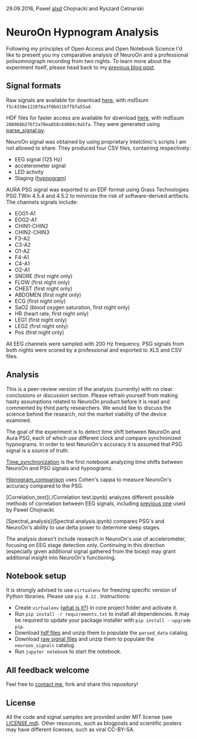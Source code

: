 29.09.2016, Pawel [alxd](https://alxd.org/) Chojnacki and Ryszard Cetnarski

# NeuroOn Hypnogram Analysis

Following my principles of Open Access and Open Notebook Science I'd like to present you my comparative analysis of NeuroOn and a professional polisomnograph recording from two nights. To learn more about the experiment itself, please head back to my [previous blog post](https://alxd.org/neuroon-analysis-sources.html).

## Signal formats

Raw signals are available for download [here](https://alxd.org/data/neuroon-signals-raw.7z), with md5sum `f5c4330e1228f8a3f0bd11bffbfa55ad`.

HDF files for faster access are available for download [here](https://alxd.org/data/neuroon-signals-hdf.7z), with md5sum `288968b276f2a70ea858c6d084c9a5fa`. They were generated using [parse_signal.py](./parse_signal.py).

NeuroOn signal was obtained by using proprietary Intelclinic's scripts I am not allowed to share. They produced four CSV files, containing respectively:

 - EEG signal (125 Hz)
 - accelerometer signal
 - LED activity
 - Staging ([hypnogram](https://en.wikipedia.org/wiki/Hypnogram))

AURA PSG signal was exported to an EDF format using Grass Technologies PSG TWin 4.5.4 and 4.5.2 to minimize the risk of software-derived artifacts. The channels signals include:

 - EOG1-A1
 - EOG2-A1
 - CHIN1-CHIN2
 - CHIN2-CHIN3
 - F3-A2
 - C3-A2
 - O1-A2
 - F4-A1
 - C4-A1
 - O2-A1
 - SNORE (first night only)
 - FLOW (first night only)
 - CHEST (first night only)
 - ABDOMEN (first night only)
 - ECG (first night only)
 - SaO2 (blood oxygen saturation, first night only)
 - HR (heart rate, first night only)
 - LEG1 (first night only)
 - LEG2 (first night only)
 - Pos (first night only)

All EEG channels were sampled with 200 Hz frequency. PSG signals from both nights were scored by a professional and exported to XLS and CSV files.

## Analysis

This is a peer-review version of the analysis (currently) with no clear conclusions or discussion section. Please refrain yourself from making hasty assumptions related to NeuroOn product before it is read and commented by third party researchers. We would like to discuss the science behind the research, not the market viability of the device examined.

The goal of the experiment is to detect time shift between NeuroOn and Aura PSG, each of which use different clock and compare synchronized hypnograms. In order to test NeuroOn's accuracy it is assumed that PSG signal is a source of truth.

[Time_synchronization](./Time_synchronization.ipynb) is the first notebook analyzing time shifts between NeuroOn and PSG signals and hypnograms.

[Hipnogram_comparison](./Hipnogram_comparison.ipynb) uses Cohen's cappa to measure NeuroOn's accuracy compared to the PSG.

[Correlation_test](./Correlation test.ipynb) analyzes different possible methods of correlation between EEG signals, including [previous one](https://github.com/pawelchojnacki/neuroon-notebook) used by Pawel Chojnacki.

[Spectral_analysis](Spectral analysis.ipynb) compares PSG's and NeuroOn's ability to use delta power to determine sleep stages.

The analysis doesn't include research in NeuroOn's use of accelerometer, focusing on EEG stage detection only. Continuing in this direction (especially given additional signal gathered from the bicep) may grant additional insight into NeuroOn's functioning.

## Notebook setup

It is strongly advised to use `virtualenv` for freezing specific version of Python libraries. Please use `pip 8.12` . Instructions:

 - Create `virtualenv` ([what is it?](http://docs.python-guide.org/en/latest/dev/virtualenvs/)) in core project folder and activate it.
 - Run `pip install -r requirements.txt` to install all dependencies. It may be required to update your package installer with `pip install --upgrade pip`.
 - Download [hdf files](https://alxd.org/data/neuroon-signals-hdf.7z) and unzip them to populate the `parsed_data` catalog.
 - Download [raw signal files](https://alxd.org/data/neuroon-signals-raw.7z) and unzip them to populate the `neuroon_signals` catalog.
 - Run `jupyter notebook` to start the notebook.

## All feedback welcome

Feel free to [contact me](mailto:alxd(AT)alxd(DOT)org), fork and share this repository!

## License

All the code and signal samples are provided under MIT license (see [LICENSE.md](./LICENSE.md)). Other resources, such as blogposts and scientific posters may have different licenses, such as viral CC-BY-SA. 
